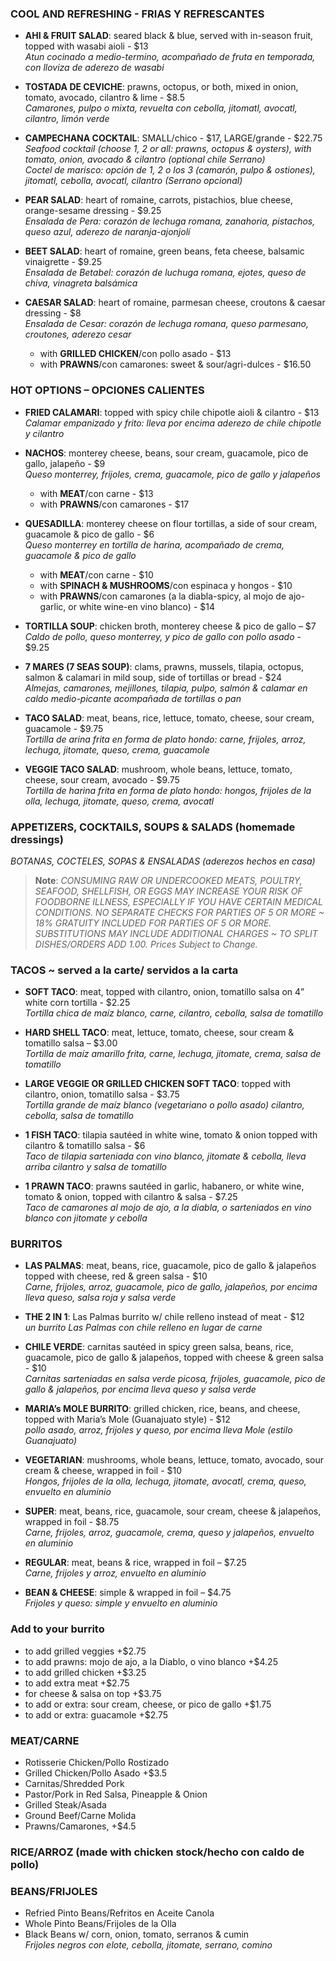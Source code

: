 
### COOL AND REFRESHING - FRIAS Y REFRESCANTES

-   **AHI & FRUIT SALAD**: seared black & blue, served with in-season fruit, topped with wasabi aioli - $13  
    _Atun cocinado a medio-termino, acompañado de fruta en temporada, con lloviza de aderezo de wasabi_
    
-   **TOSTADA DE CEVICHE**: prawns, octopus, or both, mixed in onion, tomato, avocado, cilantro & lime - $8.5  
    _Camarones, pulpo o mixta, revuelta con cebolla, jitomatl, avocatl, cilantro, limón verde_
    
-   **CAMPECHANA COCKTAIL**: SMALL/chico - $17, LARGE/grande - $22.75  
    _Seafood cocktail (choose 1, 2 or all: prawns, octopus & oysters), with tomato, onion, avocado & cilantro (optional chile Serrano)_  
    _Coctel de marisco: opción de 1, 2 o los 3 (camarón, pulpo & ostiones), jitomatl, cebolla, avocatl, cilantro (Serrano opcional)_
    
-   **PEAR SALAD**: heart of romaine, carrots, pistachios, blue cheese, orange-sesame dressing - $9.25  
    _Ensalada de Pera: corazón de lechuga romana, zanahoria, pistachos, queso azul, aderezo de naranja-ajonjolí_
    
-   **BEET SALAD**: heart of romaine, green beans, feta cheese, balsamic vinaigrette - $9.25  
    _Ensalada de Betabel: corazón de luchuga romana, ejotes, queso de chiva, vinagreta balsámica_
    
-   **CAESAR SALAD**: heart of romaine, parmesan cheese, croutons & caesar dressing - $8  
    _Ensalada de Cesar: corazón de lechuga romana, queso parmesano, croutones, aderezo cesar_
    
    -   with **GRILLED CHICKEN**/con pollo asado - $13
    -   with **PRAWNS**/con camarones: sweet & sour/agri-dulces - $16.50

### HOT OPTIONS – OPCIONES CALIENTES

-   **FRIED CALAMARI**: topped with spicy chile chipotle aioli & cilantro - $13  
    _Calamar empanizado y frito: lleva por encima aderezo de chile chipotle y cilantro_
    
-   **NACHOS**: monterey cheese, beans, sour cream, guacamole, pico de gallo, jalapeño - $9  
    _Queso monterrey, frijoles, crema, guacamole, pico de gallo y jalapeños_
    
    -   with **MEAT**/con carne - $13
    -   with **PRAWNS**/con camarones - $17
-   **QUESADILLA**: monterey cheese on flour tortillas, a side of sour cream, guacamole & pico de gallo - $6  
    _Queso monterrey en tortilla de harina, acompañado de crema, guacamole & pico de gallo_
    
    -   with **MEAT**/con carne - $10
    -   with **SPINACH & MUSHROOMS**/con espinaca y hongos - $10
    -   with **PRAWNS**/con camarones (a la diabla-spicy, al mojo de ajo-garlic, or white wine-en vino blanco) - $14
-   **TORTILLA SOUP**: chicken broth, monterey cheese & pico de gallo – $7  
    _Caldo de pollo, queso monterrey, y pico de gallo con pollo asado_ - $9.25
    
-   **7 MARES (7 SEAS SOUP)**: clams, prawns, mussels, tilapia, octopus, salmon & calamari in mild soup, side of tortillas or bread - $24  
    _Almejas, camarones, mejillones, tilapia, pulpo, salmón & calamar en caldo medio-picante acompañada de tortillas o pan_
    
-   **TACO SALAD**: meat, beans, rice, lettuce, tomato, cheese, sour cream, guacamole - $9.75  
    _Tortilla de arina frita en forma de plato hondo: carne, frijoles, arroz, lechuga, jitomate, queso, crema, guacamole_
    
-   **VEGGIE TACO SALAD**: mushroom, whole beans, lettuce, tomato, cheese, sour cream, avocado - $9.75  
    _Tortilla de harina frita en forma de plato hondo: hongos, frijoles de la olla, lechuga, jitomate, queso, crema, avocatl_
    

### APPETIZERS, COCKTAILS, SOUPS & SALADS (homemade dressings)

_BOTANAS, COCTELES, SOPAS & ENSALADAS (aderezos hechos en casa)_

> **Note**: _CONSUMING RAW OR UNDERCOOKED MEATS, POULTRY, SEAFOOD, SHELLFISH, OR EGGS MAY INCREASE YOUR RISK OF FOODBORNE ILLNESS, ESPECIALLY IF YOU HAVE CERTAIN MEDICAL CONDITIONS. NO SEPARATE CHECKS FOR PARTIES OF 5 OR MORE ~ 18% GRATUITY INCLUDED FOR PARTIES OF 5 OR MORE. SUBSTITUTIONS MAY INCLUDE ADDITIONAL CHARGES ~ TO SPLIT DISHES/ORDERS ADD 1.00. Prices Subject to Change._

### TACOS ~ served a la carte/ servidos a la carta

-   **SOFT TACO**: meat, topped with cilantro, onion, tomatillo salsa on 4” white corn tortilla - $2.25  
    _Tortilla chica de maíz blanco, carne, cilantro, cebolla, salsa de tomatillo_
    
-   **HARD SHELL TACO**: meat, lettuce, tomato, cheese, sour cream & tomatillo salsa – $3.00  
    _Tortilla de maíz amarillo frita, carne, lechuga, jitomate, crema, salsa de tomatillo_
    
-   **LARGE VEGGIE OR GRILLED CHICKEN SOFT TACO**: topped with cilantro, onion, tomatillo salsa - $3.75  
    _Tortilla grande de maíz blanco (vegetariano o pollo asado) cilantro, cebolla, salsa de tomatillo_
    
-   **1 FISH TACO**: tilapia sautéed in white wine, tomato & onion topped with cilantro & tomatillo salsa - $6  
    _Taco de tilapia sarteniada con vino blanco, jitomate & cebolla, lleva arriba cilantro y salsa de tomatillo_
    
-   **1 PRAWN TACO**: prawns sautéed in garlic, habanero, or white wine, tomato & onion, topped with cilantro & salsa - $7.25  
    _Taco de camarones al mojo de ajo, a la diabla, o sarteniados en vino blanco con jitomate y cebolla_
    

### BURRITOS

-   **LAS PALMAS**: meat, beans, rice, guacamole, pico de gallo & jalapeños topped with cheese, red & green salsa - $10  
    _Carne, frijoles, arroz, guacamole, pico de gallo, jalapeños, por encima lleva queso, salsa roja y salsa verde_
    
-   **THE 2 IN 1**: Las Palmas burrito w/ chile relleno instead of meat - $12  
    _un burrito Las Palmas con chile relleno en lugar de carne_
    
-   **CHILE VERDE**: carnitas sautéed in spicy green salsa, beans, rice, guacamole, pico de gallo & jalapeños, topped with cheese & green salsa - $10  
    _Carnitas sarteniadas en salsa verde picosa, frijoles, guacamole, pico de gallo & jalapeños, por encima lleva queso y salsa verde_
    
-   **MARIA’s MOLE BURRITO**: grilled chicken, rice, beans, and cheese, topped with Maria’s Mole (Guanajuato style) - $12  
    _pollo asado, arroz, frijoles y queso, por encima lleva Mole (estilo Guanajuato)_
    
-   **VEGETARIAN**: mushrooms, whole beans, lettuce, tomato, avocado, sour cream & cheese, wrapped in foil - $10  
    _Hongos, frijoles de la olla, lechuga, jitomate, avocatl, crema, queso, envuelto en aluminio_
    
-   **SUPER**: meat, beans, rice, guacamole, sour cream, cheese & jalapeños, wrapped in foil - $8.75  
    _Carne, frijoles, arroz, guacamole, crema, queso y jalapeños, envuelto en aluminio_
    
-   **REGULAR**: meat, beans & rice, wrapped in foil – $7.25  
    _Carne, frijoles y arroz, envuelto en aluminio_
    
-   **BEAN & CHEESE**: simple & wrapped in foil – $4.75  
    _Frijoles y queso: simple y envuelto en aluminio_
    

### Add to your burrito

-   to add grilled veggies +$2.75
-   to add prawns: mojo de ajo, a la Diablo, o vino blanco +$4.25
-   to add grilled chicken +$3.25
-   to add extra meat +$2.75
-   for cheese & salsa on top +$3.75
-   to add or extra: sour cream, cheese, or pico de gallo +$1.75
-   to add or extra: guacamole +$2.75

### MEAT/CARNE

-   Rotisserie Chicken/Pollo Rostizado
-   Grilled Chicken/Pollo Asado +$3.5
-   Carnitas/Shredded Pork
-   Pastor/Pork in Red Salsa, Pineapple & Onion
-   Grilled Steak/Asada
-   Ground Beef/Carne Molida
-   Prawns/Camarones, +$4.5

### RICE/ARROZ (made with chicken stock/hecho con caldo de pollo)

### BEANS/FRIJOLES

-   Refried Pinto Beans/Refritos en Aceite Canola
-   Whole Pinto Beans/Frijoles de la Olla
-   Black Beans w/ corn, onion, tomato, serranos & cumin  
    _Frijoles negros con elote, cebolla, jitomate, serrano, comino_
